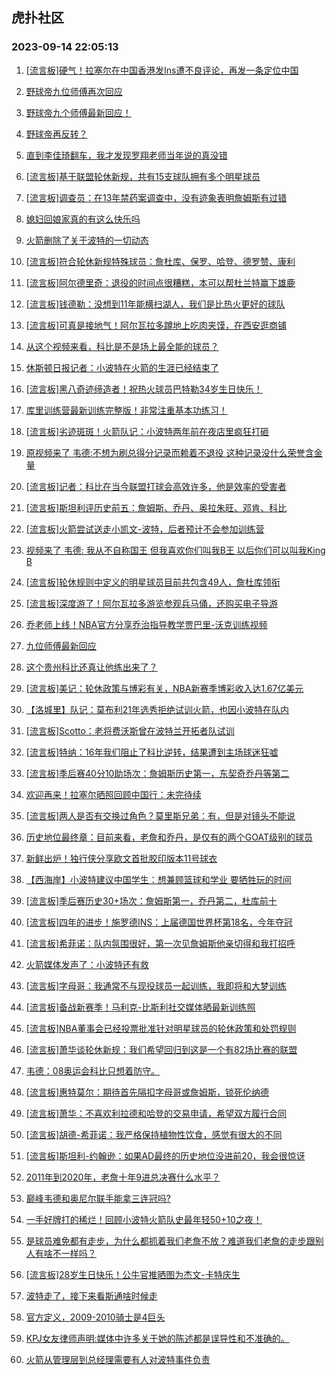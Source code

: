 ## 虎扑社区 
### 2023-09-14 22:05:13

1. [[流言板]硬气！拉塞尔在中国香港发Ins遭不良评论，再发一条定位中国](https://bbs.hupu.com/62103307.html)

2. [野球帝九位师傅再次回应](https://bbs.hupu.com/62103144.html)

3. [野球帝九个师傅最新回应！](https://bbs.hupu.com/62103387.html)

4. [野球帝再反转？](https://bbs.hupu.com/62103164.html)

5. [直到李佳琦翻车，我才发现罗翔老师当年说的真没错](https://bbs.hupu.com/62102006.html)

6. [[流言板]基于联盟轮休新规，共有15支球队拥有多个明星球员](https://bbs.hupu.com/62101315.html)

7. [[流言板]调查员：在13年禁药案调查中，没有迹象表明詹姆斯有过错](https://bbs.hupu.com/62102956.html)

8. [媳妇回娘家真的有这么快乐吗](https://bbs.hupu.com/62100589.html)

9. [火箭删除了关于波特的一切动态](https://bbs.hupu.com/62103372.html)

10. [[流言板]符合轮休新规特殊球员：詹杜库、保罗、哈登、德罗赞、康利](https://bbs.hupu.com/62100516.html)

11. [[流言板]阿尔德里奇：退役的时间点很糟糕，本可以帮杜兰特赢下雄鹿](https://bbs.hupu.com/62104936.html)

12. [[流言板]钱德勒：没想到11年能横扫湖人，我们是比热火更好的球队](https://bbs.hupu.com/62104721.html)

13. [[流言板]可真是接地气！阿尔瓦拉多蹲地上吃肉夹馍，在西安逛商铺](https://bbs.hupu.com/62104231.html)

14. [从这个视频来看，科比是不是场上最全能的球员？](https://bbs.hupu.com/62100615.html)

15. [休斯顿日报记者：小波特在火箭的生涯已经结束了](https://bbs.hupu.com/62098514.html)

16. [[流言板]黑八奇迹缔造者！祝热火球员巴特勒34岁生日快乐！](https://bbs.hupu.com/62104597.html)

17. [库里训练营最新训练完整版！非常注重基本功练习！](https://bbs.hupu.com/62101574.html)

18. [[流言板]劣迹斑斑！火箭队记：小波特两年前在夜店里疯狂打砸](https://bbs.hupu.com/62101263.html)

19. [原视频来了  韦德:不想为刷总得分记录而赖着不退役  这种记录没什么荣誉含金量](https://bbs.hupu.com/62098624.html)

20. [[流言板]记者：科比在当今联盟打球会高效许多，他是效率的受害者](https://bbs.hupu.com/62100629.html)

21. [[流言板]斯坦利评历史前五：詹姆斯、乔丹、奥拉朱旺、邓肯、科比](https://bbs.hupu.com/62101072.html)

22. [[流言板]火箭尝试送走小凯文-波特，后者预计不会参加训练营](https://bbs.hupu.com/62098011.html)

23. [视频来了  韦德: 我从不自称国王  但我喜欢你们叫我B王  以后你们可以叫我King B](https://bbs.hupu.com/62098774.html)

24. [[流言板]轮休规则中定义的明星球员目前共包含49人，詹杜库领衔](https://bbs.hupu.com/62097754.html)

25. [[流言板]深度游了！阿尔瓦拉多游览参观兵马俑，还购买电子导游](https://bbs.hupu.com/62103484.html)

26. [乔老师上线！NBA官方分享乔治指导教学贾巴里-沃克训练视频](https://bbs.hupu.com/62101502.html)

27. [九位师傅最新回应](https://bbs.hupu.com/62103123.html)

28. [这个贵州科比还真让他练出来了？](https://bbs.hupu.com/62101338.html)

29. [[流言板]美记：轮休政策与博彩有关，NBA新赛季博彩收入达1.67亿美元](https://bbs.hupu.com/62100715.html)

30. [【洛城里】队记：莫布利21年选秀拒绝试训火箭，也因小波特在队内](https://bbs.hupu.com/62103600.html)

31. [[流言板]Scotto：老将费沃斯曾在波特兰开拓者队试训](https://bbs.hupu.com/62104817.html)

32. [[流言板]特纳：16年我们阻止了科比逆转，结果遭到主场球迷狂嘘](https://bbs.hupu.com/62099679.html)

33. [[流言板]季后赛40分10助场次：詹姆斯历史第一，东契奇乔丹等第二](https://bbs.hupu.com/62100690.html)

34. [欢迎再来！拉塞尔晒照回顾中国行：未完待续](https://bbs.hupu.com/62099552.html)

35. [[流言板]两人是否有交换过角色？莫里斯兄弟：有，但是对镜头不能说](https://bbs.hupu.com/62098779.html)

36. [历史地位最终章：目前来看，老詹和乔丹，是仅有的两个GOAT级别的球员](https://bbs.hupu.com/62100169.html)

37. [新鲜出炉！独行侠分享欧文首批胶印版本11号球衣](https://bbs.hupu.com/62102924.html)

38. [【西海岸】小波特建议中国学生：想兼顾篮球和学业 要牺牲玩的时间](https://bbs.hupu.com/62102394.html)

39. [[流言板]季后赛历史30+场次：詹姆斯第一，乔丹第二，杜库前十](https://bbs.hupu.com/62099259.html)

40. [[流言板]四年的进步！施罗德INS：上届德国世界杯第18名，今年夺冠](https://bbs.hupu.com/62104733.html)

41. [[流言板]希菲诺：队内氛围很好，第一次见詹姆斯他亲切得和我打招呼](https://bbs.hupu.com/62100959.html)

42. [火箭媒体发声了：小波特还有救](https://bbs.hupu.com/62101933.html)

43. [[流言板]字母哥：我通常不与现役球员一起训练，我即将和大梦训练](https://bbs.hupu.com/62097492.html)

44. [[流言板]备战新赛季！马利克-比斯利社交媒体晒最新训练照](https://bbs.hupu.com/62104801.html)

45. [[流言板]NBA董事会已经投票批准针对明星球员的轮休政策和处罚规则](https://bbs.hupu.com/62097334.html)

46. [[流言板]萧华谈轮休新规：我们希望回归到这是一个有82场比赛的联盟](https://bbs.hupu.com/62100205.html)

47. [韦德：08奥运会科比只想着防守。](https://bbs.hupu.com/62101714.html)

48. [[流言板]惠特莫尔：期待首先隔扣字母哥或詹姆斯，锁死伦纳德](https://bbs.hupu.com/62097406.html)

49. [[流言板]萧华：不喜欢利拉德和哈登的交易申请，希望双方履行合同](https://bbs.hupu.com/62097371.html)

50. [[流言板]胡德-希菲诺：我严格保持植物性饮食，感觉有很大的不同](https://bbs.hupu.com/62103225.html)

51. [[流言板]斯坦利-约翰逊：如果AD最终的历史地位没进前20，我会很惊讶](https://bbs.hupu.com/62100989.html)

52. [2011年到2020年，老詹十年9进总决赛什么水平？](https://bbs.hupu.com/62103906.html)

53. [巅峰韦德和奥尼尔联手能拿三连冠吗?](https://bbs.hupu.com/62103874.html)

54. [一手好牌打的稀烂！回顾小波特火箭队史最年轻50+10之夜！](https://bbs.hupu.com/62104498.html)

55. [是球员难免都有走步，为什么都抓着我们老詹不放？难道我们老詹的走步跟别人有啥不一样吗？](https://bbs.hupu.com/62104452.html)

56. [[流言板]28岁生日快乐！公牛官推晒图为杰文-卡特庆生](https://bbs.hupu.com/62104573.html)

57. [波特走了，接下来看斯通啥时候走](https://bbs.hupu.com/62104507.html)

58. [官方定义，2009-2010骑士是4巨头](https://bbs.hupu.com/62101444.html)

59. [KPJ女友律师声明:媒体中许多关于她的陈述都是误导性和不准确的。](https://bbs.hupu.com/62102438.html)

60. [火箭从管理层到总经理需要有人对波特事件负责](https://bbs.hupu.com/62104484.html)

